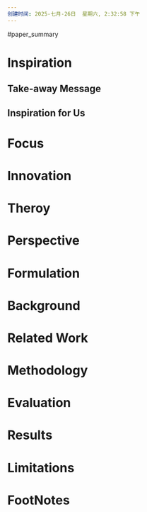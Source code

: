 ```yaml
---
创建时间: 2025-七月-26日  星期六, 2:32:58 下午
---
```

#paper_summary 

# Inspiration
## Take-away Message
## Inspiration for Us
# Focus
# Innovation
# Theroy
# Perspective
# Formulation
# Background
# Related Work
# Methodology
# Evaluation
# Results
# Limitations
# FootNotes
